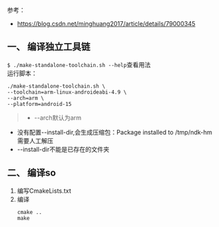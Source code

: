 参考：
* https://blog.csdn.net/minghuang2017/article/details/79000345

## 一、 编译独立工具链
`$ ./make-standalone-toolchain.sh --help`查看用法  
运行脚本：  
```
./make-standalone-toolchain.sh \
--toolchain=arm-linux-androideabi-4.9 \
--arch=arm \
--platform=android-15
```
>* --arch默认为arm  
 * 没有配置--install-dir,会生成压缩包：Package installed to /tmp/ndk-hm  
   需要人工解压  
 * --install-dir不能是已存在的文件夹


## 二、 编译so
1. 编写CmakeLists.txt
2. 编译
   ```
   cmake ..
   make
   ```
